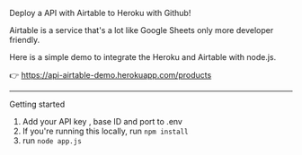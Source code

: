Deploy a API with Airtable to Heroku with Github!

Airtable is a service that's a lot like Google Sheets only more developer friendly.

Here is a simple demo to integrate the Heroku and Airtable with node.js.

👉 https://api-airtable-demo.herokuapp.com/products

---
Getting started
1. Add your API key , base ID and port to .env
2. If you're running this locally, run `npm install`
3. run `node app.js`
